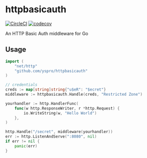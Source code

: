# httpbasicauth
[![CircleCI](https://circleci.com/gh/yspro/httpbasicauth.svg?style=svg)](https://circleci.com/gh/yspro/httpbasicauth)
[![codecov](https://codecov.io/gh/yspro/httpbasicauth/branch/master/graph/badge.svg)](https://codecov.io/gh/yspro/httpbasicauth)

An HTTP Basic Auth middleware for Go

## Usage

```go
import (
    "net/http"
    "github.com/yspro/httpbasicauth"
)

// credentials
creds := map[string]string{"u$eR": "$ecret"}
middleware := httpbasicauth.Handle(creds, "Restricted Zone")

yourhandler := http.HandlerFunc(
    func(w http.ResponseWriter, r *http.Request) {
        io.WriteString(w, "Hello World")
    },
)

http.Handle("/secret", middleware(yourhandler))
err := http.ListenAndServe(":8080", nil)
if err != nil {
    panic(err)
}
```
